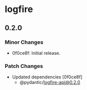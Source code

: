 # logfire

## 0.2.0

### Minor Changes

- 0f0ce8f: Initial release.

### Patch Changes

- Updated dependencies [0f0ce8f]
  - @pydantic/logfire-api@0.2.0
